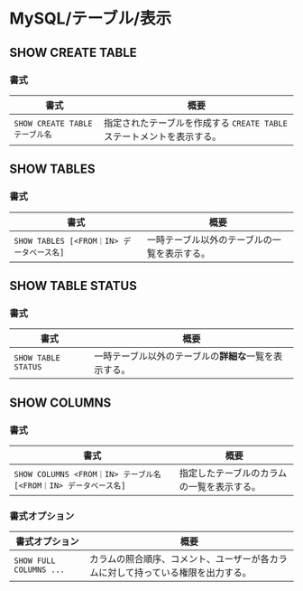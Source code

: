 # MySQL/テーブル/表示

## SHOW CREATE TABLE

### 書式

| 書式                           | 概要                                                         |
| ------------------------------ | ------------------------------------------------------------ |
| `SHOW CREATE TABLE テーブル名` | 指定されたテーブルを作成する `CREATE TABLE` ステートメントを表示する。 |

## SHOW TABLES

### 書式

| 書式                                      | 概要                                         |
| ----------------------------------------- | -------------------------------------------- |
| `SHOW TABLES [<FROM｜IN> データベース名]` | 一時テーブル以外のテーブルの一覧を表示する。 |

## SHOW TABLE STATUS

### 書式

| 書式                | 概要                                                   |
| ------------------- | ------------------------------------------------------ |
| `SHOW TABLE STATUS` | 一時テーブル以外のテーブルの**詳細な**一覧を表示する。 |

## SHOW COLUMNS

### 書式

| 書式                                                         | 概要                                       |
| ------------------------------------------------------------ | ------------------------------------------ |
| `SHOW COLUMNS <FROM｜IN> テーブル名 [<FROM｜IN> データベース名]` | 指定したテーブルのカラムの一覧を表示する。 |

### 書式オプション

| 書式オプション          | 概要                                                         |
| ----------------------- | ------------------------------------------------------------ |
| `SHOW FULL COLUMNS ...` | カラムの照合順序、コメント、ユーザーが各カラムに対して持っている権限を出力する。 |
